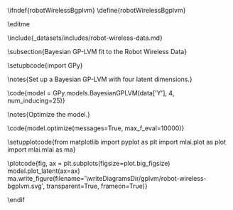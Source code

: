 \ifndef{robotWirelessBgplvm}
\define{robotWirelessBgplvm}

\editme

\include{_datasets/includes/robot-wireless-data.md}

\subsection{Bayesian GP-LVM fit to the Robot Wireless Data}


\setupbcode{import GPy}

\notes{Set up a Bayesian GP-LVM with four latent dimensions.}

\code{model = GPy.models.BayesianGPLVM(data['Y'], 4, num_inducing=25)}

\notes{Optimize the model.}

\code{model.optimize(messages=True, max_f_eval=10000)}

\setupplotcode{from matplotlib import pyplot as plt
import mlai.plot as plot
import mlai.mlai as ma}

\plotcode{fig, ax = plt.subplots(figsize=plot.big_figsize)
model.plot_latent(ax=ax)
ma.write_figure(filename='\writeDiagramsDir/gplvm/robot-wireless-bgplvm.svg', 
            transparent=True, frameon=True)}


\endif
